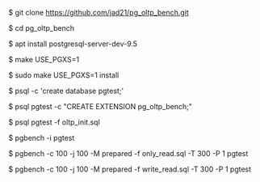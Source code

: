 
$ git clone https://github.com/jad21/pg_oltp_bench.git

$ cd pg_oltp_bench

$ apt install  postgresql-server-dev-9.5

$ make USE_PGXS=1

$ sudo make USE_PGXS=1 install

$ psql -c 'create database pgtest;'

$ psql pgtest -c "CREATE EXTENSION pg_oltp_bench;"

$ psql pgtest -f oltp_init.sql

$ pgbench -i pgtest

$ pgbench -c 100 -j 100 -M prepared -f only_read.sql -T 300 -P 1 pgtest

$ pgbench -c 100 -j 100 -M prepared -f write_read.sql -T 300 -P 1 pgtest

